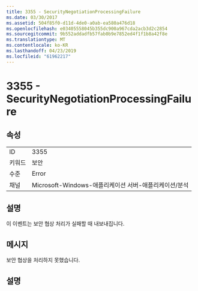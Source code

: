 ```yaml
---
title: 3355 - SecurityNegotiationProcessingFailure
ms.date: 03/30/2017
ms.assetid: 504f85f0-d11d-4de0-a0ab-ea580a476d18
ms.openlocfilehash: e03405558045b355dc900a967cda2acb3d2c2854
ms.sourcegitcommit: 9b552addadfb57fab0b9e7852ed4f1f1b8a42f8e
ms.translationtype: MT
ms.contentlocale: ko-KR
ms.lasthandoff: 04/23/2019
ms.locfileid: "61962217"
---
```

# <a name="3355---securitynegotiationprocessingfailure"></a>3355 - SecurityNegotiationProcessingFailure
## <a name="properties"></a>속성  
  
|||  
|-|-|  
|ID|3355|  
|키워드|보안|  
|수준|Error|  
|채널|Microsoft-Windows-애플리케이션 서버-애플리케이션/분석|  
  
## <a name="description"></a>설명  
 이 이벤트는 보안 협상 처리가 실패할 때 내보내집니다.  
  
## <a name="message"></a>메시지  
 보안 협상을 처리하지 못했습니다.  
  
## <a name="details"></a>설명
